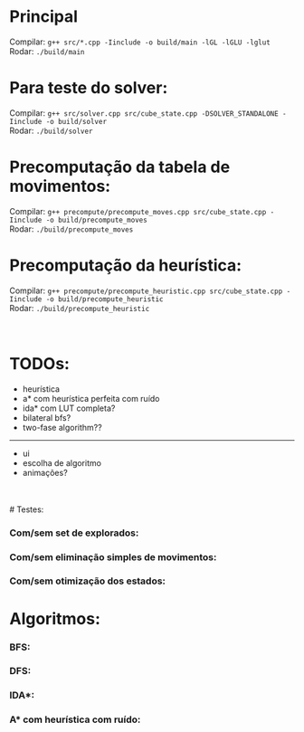 # Principal
Compilar: `g++ src/*.cpp -Iinclude -o build/main -lGL -lGLU -lglut`\
Rodar: `./build/main`  
# Para teste do solver:
Compilar: `g++ src/solver.cpp src/cube_state.cpp -DSOLVER_STANDALONE -Iinclude -o build/solver`\
Rodar: `./build/solver`  
# Precomputação da tabela de movimentos:
Compilar: `g++ precompute/precompute_moves.cpp src/cube_state.cpp -Iinclude -o build/precompute_moves`\
Rodar: `./build/precompute_moves`  
# Precomputação da heurística:
Compilar: `g++ precompute/precompute_heuristic.cpp src/cube_state.cpp -Iinclude -o build/precompute_heuristic`\
Rodar: `./build/precompute_heuristic`  
<br/>
<br/>
# TODOs:
- heurística
- a* com heurística perfeita com ruído
- ida* com LUT completa?
- bilateral bfs?
- two-fase algorithm??
---
- ui
- escolha de algoritmo
- animações?
<br/>
<br/>
# Testes:

### Com/sem set de explorados:

### Com/sem eliminação simples de movimentos:

### Com/sem otimização dos estados:


# Algoritmos:

### BFS:

### DFS:

### IDA*:

### A* com heurística com ruído: